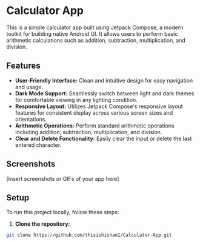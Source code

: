 # Calculator App

This is a simple calculator app built using Jetpack Compose, a modern toolkit for building native Android UI. It allows users to perform basic arithmetic calculations such as addition, subtraction, multiplication, and division.

## Features

- **User-Friendly Interface:** Clean and intuitive design for easy navigation and usage.
- **Dark Mode Support:** Seamlessly switch between light and dark themes for comfortable viewing in any lighting condition.
- **Responsive Layout:** Utilizes Jetpack Compose's responsive layout features for consistent display across various screen sizes and orientations.
- **Arithmetic Operations:** Perform standard arithmetic operations including addition, subtraction, multiplication, and division.
- **Clear and Delete Functionality:** Easily clear the input or delete the last entered character.

## Screenshots

[Insert screenshots or GIFs of your app here]

## Setup

To run this project locally, follow these steps:

1. **Clone the repository:**

```bash
git clone https://github.com/thisishisham1/Calculator-App.git
